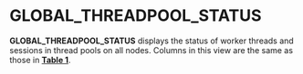 # GLOBAL\_THREADPOOL\_STATUS<a name="EN-US_TOPIC_0289900218"></a>

**GLOBAL\_THREADPOOL\_STATUS**  displays the status of worker threads and sessions in thread pools on all nodes. Columns in this view are the same as those in  **[Table 1](local_threadpool_status.md#en-us_topic_0283137060_en-us_topic_0237122641_en-us_topic_0059778133_tc25f02433de2419f8da4d0a8c2c8e562)**.

